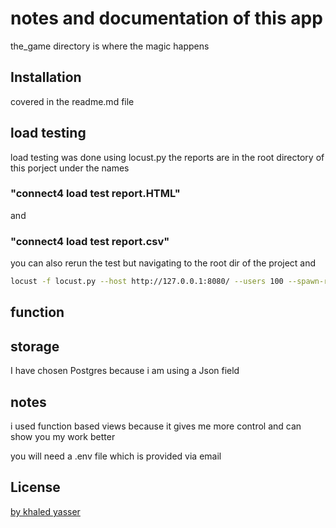 # notes and documentation of this app

the_game directory  is where the magic happens  

## Installation

covered in the readme.md file 

## load testing 
load testing was done using locust.py the reports are in the root directory of this porject under the names
### "connect4 load test report.HTML" 
and 
### "connect4 load test report.csv"

you can also rerun the test but navigating to the root dir of the project and 

```bash
locust -f locust.py --host http://127.0.0.1:8080/ --users 100 --spawn-rate 50
```
## function 




## storage

I have chosen Postgres because i am using a Json field

## notes 
i used function based views  because it gives me more control and can show you my work better 

you will need a .env file which is provided via email

## License
[by khaled yasser](kikokhaled.u@gmail.com)